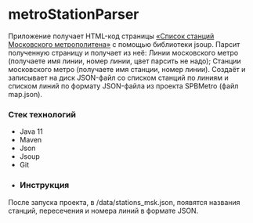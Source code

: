 # metroStationParser
Приложение получает HTML-код страницы [«Список станций Московского метрополитена»](https://www.moscowmap.ru/metro.html#lines) с помощью библиотеки jsoup. Парсит полученную страницу и получает из неё: Линии московского метро (получаете имя линии, номер линии, цвет парсить не надо); Станции московского метро (получаете имя станции, номер линии). Создаёт и записывает на диск JSON-файл со списком станций по линиям и списком линий по формату JSON-файла из проекта SPBMetro (файл map.json).
### Стек технологий
- Java 11
- Maven
- Json
- Jsoup
- Git
- ### Инструкция
После запуска проекта, в /data/stations_msk.json, появятся названия станций, пересечения и номера линий в формате JSON.
